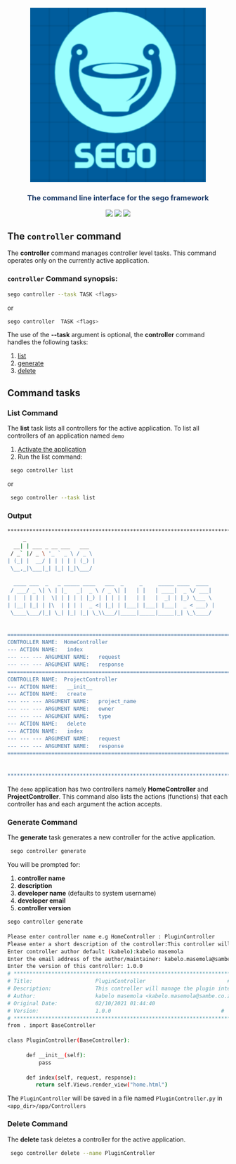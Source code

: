 


<p align="center"><img src="https://raw.githubusercontent.com/sambe-consulting/sego/master/sego/assets/logo.png?token=ASI6IMQLECOW25335IBSGZLAJFVMW" width="400"></p>

<p align="center"><h3 style="color: #193967; text-align: center">The command line interface for the sego framework </h3></p>

<p align="center">
<a href="https://github.com/sambe-consulting/sego-cli/actions/workflows/sego-cli-build.yml"><img src="https://github.com/sambe-consulting/sego-cli/actions/workflows/sego-cli-build.yml/badge.svg"></a>
<a href="https://houndci.com"><img src="https://img.shields.io/badge/Reviewed_by-Hound-8E64B0.svg"></a>
<a href="https://github.com/sambe-consulting/sego-cli/blob/master/LICENSE"><img src="https://img.shields.io/github/license/apache/zookeeper"></a>


</p>


## The `controller` command 
The **controller** command manages controller level tasks. This command operates only on the currently active application.
### `controller` Command synopsis:
```bash
sego controller --task TASK <flags>
```
or 
```bash
sego controller  TASK <flags>
```
The use of the **--task** argument is optional, the **controller** command handles the following tasks:

1. <a href="#controller-list">list</a>
2.  <a href="#controller-generate">generate</a>
3.  <a href="#controller-delete">delete</a>

## Command tasks 
<h3 id="controller-list">List Command</h3>

The **list** task lists all controllers for the active application. To list all controllers of an application named `demo`
1. <a href="https://github.com/sambe-consulting/sego-cli/blob/docs/documentation/app.md#app-activate" >Activate the application</a>
2. Run the list command: 
```bash
 sego controller list 
```
or 
```bash
 sego controller --task list 
```

### Output 

```bash
********************************************************************************
     _                       
  __| | ___ _ __ ___   ___   
 / _` |/ _ \ '_ ` _ \ / _ \  
| (_| |  __/ | | | | | (_) | 
 \__,_|\___|_| |_| |_|\___/  
                             
  ____ ___  _   _ _____ ____   ___  _     _     _____ ____  ____   
 / ___/ _ \| \ | |_   _|  _ \ / _ \| |   | |   | ____|  _ \/ ___|  
| |  | | | |  \| | | | | |_) | | | | |   | |   |  _| | |_) \___ \  
| |__| |_| | |\  | | | |  _ <| |_| | |___| |___| |___|  _ < ___) | 
 \____\___/|_| \_| |_| |_| \_\\___/|_____|_____|_____|_| \_\____/  
                                                                   

================================================================================
CONTROLLER NAME:  HomeController
--- ACTION NAME:   index
--- --- --- ARGUMENT NAME:   request
--- --- --- ARGUMENT NAME:   response
================================================================================
CONTROLLER NAME:  ProjectController
--- ACTION NAME:   __init__
--- ACTION NAME:   create
--- --- --- ARGUMENT NAME:   project_name
--- --- --- ARGUMENT NAME:   owner
--- --- --- ARGUMENT NAME:   type
--- ACTION NAME:   delete
--- ACTION NAME:   index
--- --- --- ARGUMENT NAME:   request
--- --- --- ARGUMENT NAME:   response
================================================================================


********************************************************************************

```
The `demo` application has two controllers namely **HomeController** and **ProjectController**. This command also lists the actions (functions) that each 
controller has and each argument the action accepts.

<h3 id="controller-generate">Generate Command</h3>

The **generate** task generates a new controller for the active application. 
```bash
 sego controller generate
```
You will be prompted for:
1. **controller name**
2. **description**
3. **developer name** (defaults to system username)
4. **developer email** 
5. **controller version**

```bash
sego controller generate

Please enter controller name e.g HomeController : PluginController
Please enter a short description of the controller:This controller will manage the plugin interface
Enter controller author default (kabelo):kabelo masemola
Enter the email address of the author/maintainer: kabelo.masemola@sambe.co.za
Enter the version of this controller: 1.0.0
# ************************************************************************#
# Title:                    PluginController                          #
# Description:              This controller will manage the plugin interface                    #
# Author:                   kabelo masemola <kabelo.masemola@sambe.co.za>                 #
# Original Date:            02/10/2021 01:44:40                           #
# Version:                  1.0.0                                   #
# ************************************************************************#
from . import BaseController

class PluginController(BaseController):

      def __init__(self):
          pass

      def index(self, request, response):
         return self.Views.render_view("home.html")

```

The `PluginController` will be saved in a file named `PluginController.py` in ` <app_dir>/app/Controllers` 


<h3 id="controller-delete">Delete Command</h3>

The **delete** task deletes a controller for the active application. 

```bash
 sego controller delete --name PluginController
```
